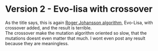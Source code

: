 
# Version 2 - Evo-lisa with crossover


As the title says, this is again [ Roger Johansson algorithm](https://rogerjohansson.blog/2008/12/07/genetic-programming-evolution-of-mona-lisa/), Evo-Lisa, with crossover added, and the result is terrible.   
The crossover make the mutation algorithm oriented so slow, that the mutations doesnt even matter that much. I wont even post any result because they are meaningless.
